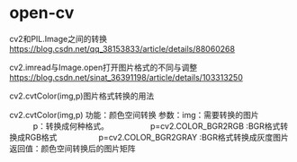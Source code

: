 # open-cv

cv2和PIL.Image之间的转换
https://blog.csdn.net/qq_38153833/article/details/88060268

cv2.imread与Image.open打开图片格式的不同与调整
https://blog.csdn.net/sinat_36391198/article/details/103313250


cv2.cvtColor(img,p)图片格式转换的用法

cv2.cvtColor(img,p)
功能：颜色空间转换
参数：img：需要转换的图片
　　　p：转换成何种格式。
　　　　　p=cv2.COLOR_BGR2RGB :BGR格式转换成RGB格式
　　　　　p=cv2.COLOR_BGR2GRAY :BGR格式转换成灰度图片
返回值：颜色空间转换后的图片矩阵
